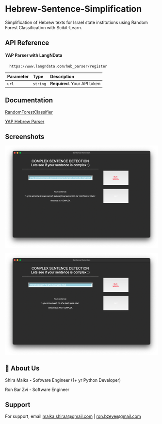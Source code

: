 
# Hebrew-Sentence-Simplification

Simplification of Hebrew texts for Israel state institutions using Random Forest Classification with Scikit-Learn.


## API Reference

#### YAP Parser with LangNData

```http
  https://www.langndata.com/heb_parser/register
```

| Parameter | Type     | Description                |
| :-------- | :------- | :------------------------- |
| `url` | `string` | **Required**. Your API token |



## Documentation

[RandomForestClassifier](https://scikit-learn.org/stable/modules/generated/sklearn.ensemble.RandomForestClassifier.html)

[YAP Hebrew Parser](https://www.langndata.com/heb_parser/api_reference)


## Screenshots

![App Screenshot](https://raw.githubusercontent.com/Shira-Malka/Hebrew-Sentence-Simplification/master/complex.png)

![App Screenshot](https://raw.githubusercontent.com/Shira-Malka/Hebrew-Sentence-Simplification/master/notComplex.png)


## 🚀 About Us
Shira Malka - Software Engineer (1+ yr Python Developer)

Ron Bar Zvi - Software Engineer


## Support

For support, email malka.shiraa@gmail.com | ron.bzeve@gmail.com


